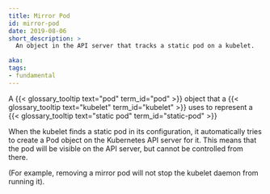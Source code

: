 ```yaml
---
title: Mirror Pod
id: mirror-pod
date: 2019-08-06
short_description: >
  An object in the API server that tracks a static pod on a kubelet.

aka: 
tags:
- fundamental
---
```

 A {{< glossary_tooltip text="pod" term_id="pod" >}} object that a {{< glossary_tooltip text="kubelet" term_id="kubelet" >}} uses
 to represent a {{< glossary_tooltip text="static pod" term_id="static-pod" >}}

<!--more--> 

When the kubelet finds a static pod in its configuration, it automatically tries to
create a Pod object on the Kubernetes API server for it. This means that the pod
will be visible on the API server, but cannot be controlled from there.

(For example, removing a mirror pod will not stop the kubelet daemon from running it).
